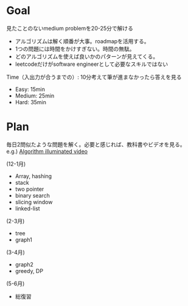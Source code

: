 # Goal
見たことのないmedium problemを20-25分で解ける

- アルゴリズムは解く順番が大事。roadmapを活用する。
- 1つの問題には時間をかけすぎない。時間の無駄。
- どのアルゴリズムを使えば良いかのパターンが見えてくる。
- leetcodeだけがsoftware engineerとして必要なスキルではない

Time（入出力が合うまでの）:
10分考えて筆が進まなかったら答えを見る
- Easy: 15min
- Medium: 25min
- Hard: 35min

# Plan
毎日2問似たような問題を解く。必要と感じれば、教科書やビデオを見る。
e.g.) [Algorithm illuminated video](https://www.youtube.com/channel/UCcH4Ga14Y4ELFKrEYM1vXCg/playlists)

(12-1月)
- Array, hashing
- stack
- two pointer
- binary search
- slicing window
- linked-list

(2-3月)
- tree
- graph1

(3-4月)
- graph2
- greedy, DP

(5-6月)
- 総復習

